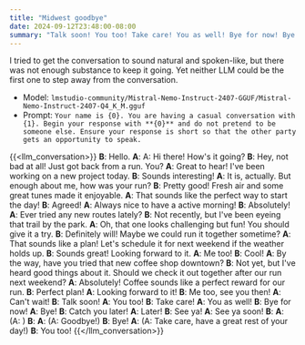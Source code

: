 ```yaml
---
title: "Midwest goodbye"
date: 2024-09-12T23:48:00-08:00
summary: "Talk soon! You too! Take care! You as well! Bye for now! Bye! Catch you later! Later! See ya! See ya soon!"
---
```


I tried to get the conversation to sound natural and spoken-like, but there was not enough substance to keep it going. Yet neither LLM could be the first one to step away from the conversation.

- Model: `lmstudio-community/Mistral-Nemo-Instruct-2407-GGUF/Mistral-Nemo-Instruct-2407-Q4_K_M.gguf`
- Prompt: `Your name is {0}. You are having a casual conversation with {1}. Begin your response with **{0}** and do not pretend to be someone else. Ensure your response is short so that the other party gets an opportunity to speak.`

{{<llm_conversation>}}
**B**: Hello.
**A**: A: Hi there! How's it going?
**B**: Hey, not bad at all! Just got back from a run. You?
**A**: Great to hear! I've been working on a new project today.
**B**: Sounds interesting!
**A**: It is, actually. But enough about me, how was your run?
**B**: Pretty good! Fresh air and some great tunes made it enjoyable.
**A**: That sounds like the perfect way to start the day!
**B**: Agreed!
**A**: Always nice to have a active morning!
**B**: Absolutely!
**A**: Ever tried any new routes lately?
**B**: Not recently, but I've been eyeing that trail by the park.
**A**: Oh, that one looks challenging but fun! You should give it a try.
**B**: Definitely will! Maybe we could run it together sometime?
**A**: That sounds like a plan! Let's schedule it for next weekend if the weather holds up.
**B**: Sounds great! Looking forward to it.
**A**: Me too!
**B**: Cool!
**A**: By the way, have you tried that new coffee shop downtown?
**B**: Not yet, but I've heard good things about it. Should we check it out together after our run next weekend?
**A**: Absolutely! Coffee sounds like a perfect reward for our run.
**B**: Perfect plan!
**A**: Looking forward to it!
**B**: Me too, see you then!
**A**: Can't wait!
**B**: Talk soon!
**A**: You too!
**B**: Take care!
**A**: You as well!
**B**: Bye for now!
**A**: Bye!
**B**: Catch you later!
**A**: Later!
**B**: See ya!
**A**: See ya soon!
**B**:
**A**: (A: )
**B**:
**A**: (A: Goodbye!)
**B**: Bye!
**A**: (A: Take care, have a great rest of your day!)
**B**: You too!
{{</llm_conversation>}}

